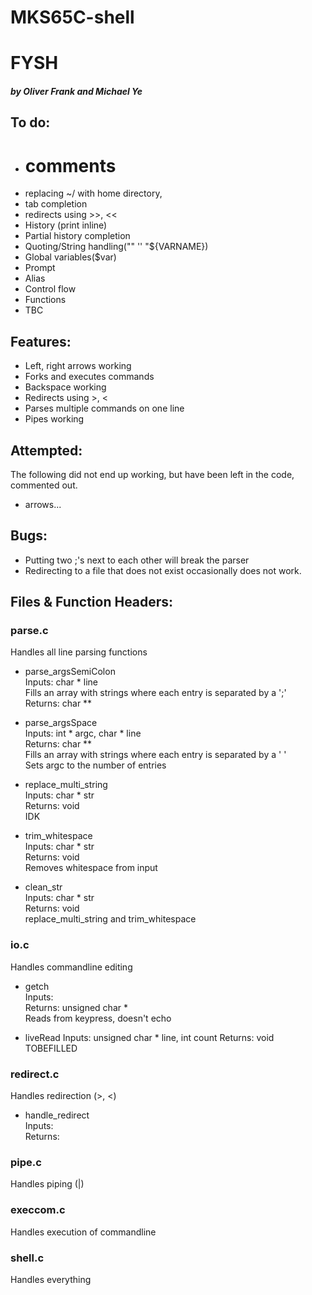 # MKS65C-shell
# FYSH
##### by Oliver Frank and Michael Ye

## To do:
- # comments
- replacing ~/ with home directory,  
- tab completion  
- redirects using >>, <<
- History (print inline)
- Partial history completion
- Quoting/String handling("" '' "${VARNAME})
- Global variables($var)
- Prompt
- Alias
- Control flow
- Functions
- TBC

## Features:
- Left, right arrows working  
- Forks and executes commands  
- Backspace working  
- Redirects using >, <  
- Parses multiple commands on one line  
- Pipes working  

## Attempted:
The following did not end up working, but have been left in the code, commented out.
- arrows...

## Bugs:
- Putting two ;'s next to each other will break the parser
- Redirecting to a file that does not exist occasionally does not work.  

## Files & Function Headers:
### parse.c
Handles all line parsing functions

- parse_argsSemiColon  
Inputs: char * line  
Fills an array with strings where each entry is separated by a ';'  
Returns: char **

- parse_argsSpace  
Inputs: int \* argc, char * line  
Returns: char **  
Fills an array with strings where each entry is separated by a ' '  
Sets argc to the number of entries

- replace_multi_string  
Inputs: char * str  
Returns: void  
IDK

- trim_whitespace  
Inputs: char * str  
Returns: void  
Removes whitespace from input

- clean_str  
Inputs: char * str  
Returns: void  
replace_multi_string and trim_whitespace

### io.c
Handles commandline editing
- getch  
Inputs:  
Returns: unsigned char *  
Reads from keypress, doesn't echo

- liveRead
Inputs: unsigned char * line, int count
Returns: void
TOBEFILLED

### redirect.c
Handles redirection (>, <)

- handle_redirect  
Inputs:  
Returns:  

### pipe.c
Handles piping (|)

### execcom.c
Handles execution of commandline

### shell.c
Handles everything
